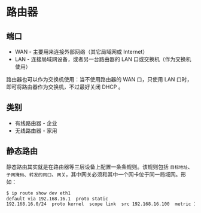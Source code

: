 # 路由器

## 端口

* WAN - 主要用来连接外部网络（其它局域网或 Internet）
* LAN - 连接局域网设备，或者另一台路由器的 LAN 口或交换机（作为交换机使用）

路由器也可以作为交换机使用：当不使用路由器的 WAN 口，只使用 LAN 口时，即可将路由器作为交换机，不过最好关闭 DHCP 。

## 类别

* 有线路由器 - 企业
* 无线路由器 - 家用

## 静态路由

静态路由其实就是在路由器等三层设备上配置一条条规则。该规则包括 `目标地址`、`子网掩码`、`转发的网口`、`网关`，其中网关必须和其中一个网卡位于同一局域网。形如：

```sh
$ ip route show dev eth1
default via 192.168.16.1  proto static
192.168.16.0/24  proto kernel  scope link  src 192.168.16.100  metric 1
```
